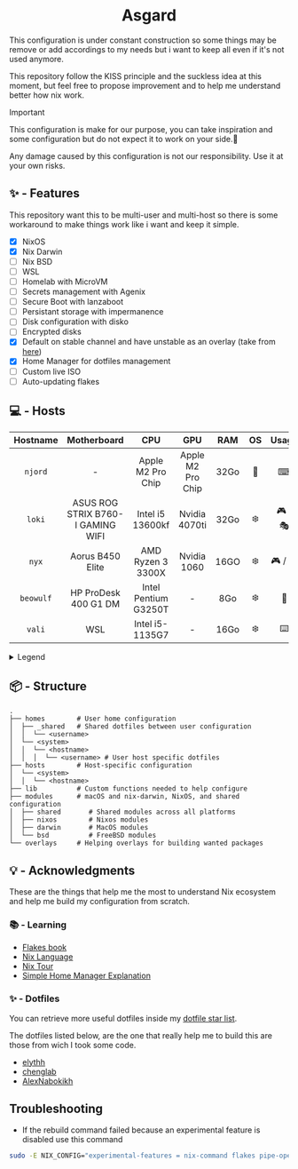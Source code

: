 <div align="center">
  <h1> Asgard </h1>
</div>

This configuration is under constant construction so some things may be remove or add accordings to my needs but i want to keep all even if it's not used anymore.

This repository follow the KISS principle and the suckless idea at this moment, but feel free to propose improvement and to help me understand better how nix work.

> [!IMPORTANT]
> This configuration is make for our purpose, you can take inspiration and some configuration but do not expect it to work on your side.🙂
>
> Any damage caused by this configuration is not our responsibility. Use it at your own risks.

## ✨️ - Features

This repository want this to be multi-user and multi-host so there is some workaround to make things work like i want and keep it simple.

- [x] NixOS
- [x] Nix Darwin
- [ ] Nix BSD
- [ ] WSL
- [ ] Homelab with MicroVM
- [ ] Secrets management with Agenix
- [ ] Secure Boot with lanzaboot
- [ ] Persistant storage with impermanence
- [ ] Disk configuration with disko
- [ ] Encrypted disks
- [x] Default on stable channel and have unstable as an overlay (take from [here](https://github.com/AlexNabokikh/nix-config))
- [x] Home Manager for dotfiles management
- [ ] Custom live ISO
- [ ] Auto-updating flakes

## 💻 - Hosts

|  Hostname  |            Motherboard            |         CPU          |        GPU        | RAM  | OS  |   Usage   | Status |
| :--------: | :-------------------------------: | :------------------: | :---------------: | :--: | :-: | :-------: | :----: |
|  `njord`   |                 -                 |  Apple M2 Pro Chip   | Apple M2 Pro Chip | 32Go | 🍎️ |     ⌨     |  🟢️   |
|   `loki`   | ASUS ROG STRIX B760-I GAMING WIFI |   Intel i5 13600kf   |   Nvidia 4070ti   | 32Go | ❄️  | 🎮️ / 🎭️ |  🟢️   |
|   `nyx`    |         Aorus B450 Elite          |  AMD Ryzen 3 3300X   |    Nvidia 1060    | 16GO | ❄️  | 🎮️ / ⌨️  |  🟢️   |
| `beowulf`  |       HP ProDesk 400 G1 DM        | Intel Pentium G3250T |         -         | 8Go  | ❄️  |    💾️    |   🟠   |
|   `vali`   |                WSL                |   Intel i5-1135G7    |         -         | 16Go | ❄️  |    ⌨️     |   🟠   |

<details>
  <summary>Legend</summary>

- 🎮️ : Gaming
- 💾️ : Server
- ☁️ : Virtual Machime
- ⌨️ : Coding
- 🧨️ : Testing purpose
- 🎭️ : Dual Boot

- ❄️ : NixOS
- 🍎️ : MacOS
- 👹️ : FreeBSD with [NixBSD](https://github.com/nixos-bsd/nixbsd)
</details>

## 📦 - Structure

```
.
├── homes        # User home configuration
│  ├── _shared   # Shared dotfiles between user configuration
│  │  └── <username>
│  └── <system>
│  │  └── <hostname>
│  │  │  └── <username> # User host specific dotfiles
├── hosts        # Host-specific configuration
│  └── <system>
│  │  └── <hostname>
├── lib          # Custom functions needed to help configure
├── modules      # macOS and nix-darwin, NixOS, and shared configuration
│  ├── shared       # Shared modules across all platforms
│  ├── nixos        # Nixos modules
│  ├── darwin       # MacOS modules
│  └── bsd          # FreeBSD modules
└── overlays     # Helping overlays for building wanted packages
```

## 💡 - Acknowledgments

These are the things that help me the most to understand Nix ecosystem and help me build my configuration from scratch.

### 📚️ - Learning

- [Flakes book](https://nixos-and-flakes.thiscute.world/)
- [Nix Language](https://nix.dev/)
- [Nix Tour](https://nixcloud.io/tour/?id=introduction/nix)
- [Simple Home Manager Explanation](https://github.com/Evertras/simple-homemanager)

### ✨️ - Dotfiles

You can retrieve more useful dotfiles inside my [dotfile star list](https://github.com/stars/Cosmeak/lists/useful-dotfiles).

The dotfiles listed below, are the one that really help me to build this are those from wich I took some code.

- [elythh](https://github.com/elythh/flake)
- [chenglab](https://github.com/eh8/chenglab)
- [AlexNabokikh](https://github.com/AlexNabokikh/nix-config)

## Troubleshooting

- If the rebuild command failed because an experimental feature is disabled use this command
```sh
sudo -E NIX_CONFIG="experimental-features = nix-command flakes pipe-operators" nixos-rebuild switch --flake .
``` 
